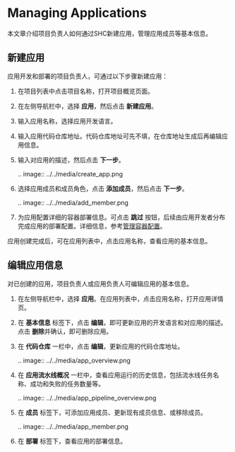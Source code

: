 # Managing Applications

本文章介绍项目负责人如何通过SHC新建应用，管理应用成员等基本信息。

## 新建应用<newapp>

应用开发和部署的项目负责人，可通过以下步骤新建应用：

1. 在项目列表中点击项目名称，打开项目概览页面。

2. 在左侧导航栏中，选择 **应用**，然后点击 **新建应用**。

3. 输入应用名称，选择应用开发语言。

4. 输入应用代码仓库地址。代码仓库地址可先不填，在仓库地址生成后再编辑应用信息。

5. 输入对应用的描述，然后点击 **下一步**。

   .. image:: ../../media/create_app.png

6. 选择应用成员和成员角色，点击 **添加成员**，然后点击 **下一步**。

   .. image:: ../../media/add_member.png

7. 为应用配置详细的容器部署信息。可点击 **跳过** 按钮，后续由应用开发者分布完成应用的部署配置。详细信息，参考[管理容器配置](/docs/apaas/zh_CN/latest/howto/container/index.html)。

应用创建完成后，可在应用列表中，点击应用名称，查看应用的基本信息。

## 编辑应用信息

对已创建的应用，项目负责人或应用负责人可编辑应用的基本信息。

1. 在左侧导航栏中，选择 **应用**。在应用列表中，点击应用名称，打开应用详情页。

2. 在 **基本信息** 标签下，点击 **编辑**，即可更新应用的开发语言和对应用的描述。点击 **删除**并确认，即可删除应用。

3. 在 **代码仓库** 一栏中，点击 **编辑**，更新应用的代码仓库地址。

   .. image:: ../../media/app_overview.png

4. 在 **应用流水线概况** 一栏中，查看应用运行的历史信息，包括流水线任务名称、成功和失败的任务数量等。

   .. image:: ../../media/app_pipeline_overview.png

5. 在 **成员** 标签下，可添加应用成员、更新现有成员信息、或移除成员。

   .. image:: ../../media/app_member.png

6. 在 **部署** 标签下，查看应用的部署信息。


<!--end-->
